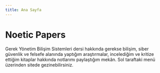 ```yaml
---
title: Ana Sayfa
---
```

# Noetic Papers

Gerek Yönetim Bilişim Sistemleri dersi hakkında gerekse bilişim, siber güvenlik ve felsefe alanında yaptığım araştırmalar, incelediğim ve kritize ettiğim kitaplar hakkında notlarımı paylaştığım mekân. Sol taraftaki menü üzerinden sitede gezinebilirsiniz.